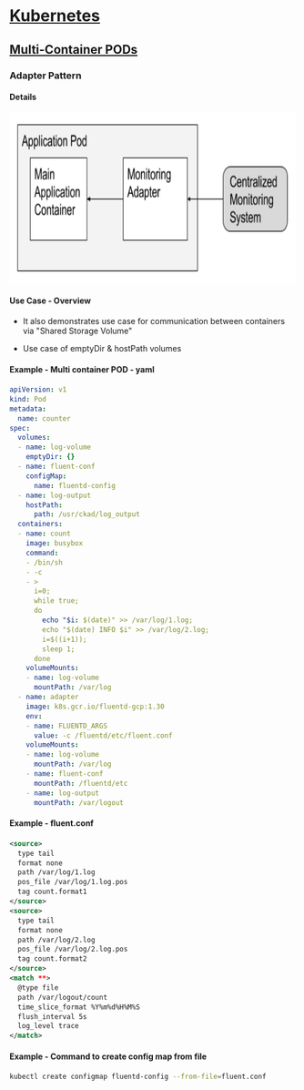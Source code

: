 
# [Kubernetes](../index)

## [Multi-Container PODs](./index)

### Adapter Pattern

#### Details

<img src="./images/adapter-containers.png" alt="Adapter Pattern" title="Adapter Pattern" height="300" />

#### Use Case - Overview

- It also demonstrates use case for communication between containers via "Shared Storage Volume"

- Use case of emptyDir & hostPath volumes

#### Example - Multi container POD - yaml

```yaml
apiVersion: v1
kind: Pod
metadata:
  name: counter
spec:
  volumes:
  - name: log-volume
    emptyDir: {}
  - name: fluent-conf
    configMap:
      name: fluentd-config
  - name: log-output
    hostPath: 
      path: /usr/ckad/log_output
  containers:
  - name: count
    image: busybox
    command: 
    - /bin/sh
    - -c
    - >
      i=0;
      while true;
      do
        echo "$i: $(date)" >> /var/log/1.log;
        echo "$(date) INFO $i" >> /var/log/2.log;
        i=$((i+1));
        sleep 1;
      done
    volumeMounts:
    - name: log-volume
      mountPath: /var/log
  - name: adapter
    image: k8s.gcr.io/fluentd-gcp:1.30
    env:
    - name: FLUENTD_ARGS
      value: -c /fluentd/etc/fluent.conf
    volumeMounts:
    - name: log-volume
      mountPath: /var/log
    - name: fluent-conf
      mountPath: /fluentd/etc
    - name: log-output
      mountPath: /var/logout
 ```

#### Example - fluent.conf

```xml
<source>
  type tail
  format none
  path /var/log/1.log
  pos_file /var/log/1.log.pos
  tag count.format1
</source>
<source>
  type tail
  format none
  path /var/log/2.log
  pos_file /var/log/2.log.pos
  tag count.format2
</source>
<match **>
  @type file
  path /var/logout/count
  time_slice_format %Y%m%d%H%M%S
  flush_interval 5s
  log_level trace
</match>
 ```

#### Example - Command to create config map from file

```bash
kubectl create configmap fluentd-config --from-file=fluent.conf
 ```
